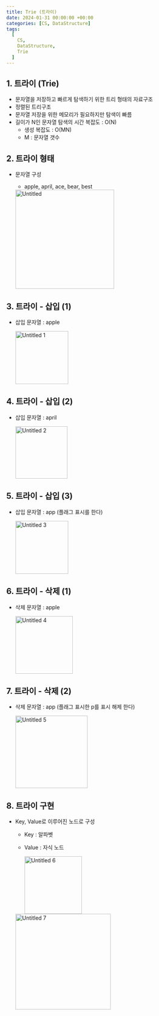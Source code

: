 ```yaml
---
title: Trie (트라이)
date: 2024-01-31 00:00:00 +00:00
categories: [CS, DataStructure]
tags:
  [
    CS,
    DataStructure,
    Trie
  ]
---
```


## 1. 트라이 (Trie)

- 문자열을 저장하고 빠르게 탐색하기 위한 트리 형태의 자료구조
- 정렬된 트리구조
- 문자열 저장을 위한 메모리가 필요하지만 탐색이 빠름
- 길이가 N인 문자열 탐색의 시간 복잡도 : O(N)
    - 생성 복잡도 : O(MN)
    - M : 문자열 갯수

## 2. 트라이 형태

- 문자열 구성
    - apple, april, ace, bear, best
    
    <img width="260" alt="Untitled" src="https://github.com/KimHyungkeun/KimHyungkeun.github.io/assets/12759500/fad05793-db70-4083-8e49-73c7da98a62d">

    

## 3. 트라이 - 삽입 (1)

- 삽입 문자열 : apple
    
    <img width="139" alt="Untitled 1" src="https://github.com/KimHyungkeun/KimHyungkeun.github.io/assets/12759500/b6695261-c07c-43f2-a10f-3b02d3cfd8c0">

    

## 4. 트라이 - 삽입 (2)

- 삽입 문자열 : april
    
    <img width="137" alt="Untitled 2" src="https://github.com/KimHyungkeun/KimHyungkeun.github.io/assets/12759500/5bd48273-31fa-4b0f-b81f-3c4c61e3755e">

    

## 5. 트라이 - 삽입 (3)

- 삽입 문자열 : app (플래그 표시를 한다)
    
    <img width="139" alt="Untitled 3" src="https://github.com/KimHyungkeun/KimHyungkeun.github.io/assets/12759500/dc94ccfa-453f-4239-a7ad-300e4e97c208">

    

## 6. 트라이 - 삭제 (1)

- 삭제 문자열 : apple
    
    <img width="151" alt="Untitled 4" src="https://github.com/KimHyungkeun/KimHyungkeun.github.io/assets/12759500/ae40e6b1-b370-4a80-b282-e85773fc3384">

    

## 7. 트라이 - 삭제 (2)

- 삭제 문자열 : app (플래그 표시한 p를 표시 해제 한다)
    
    <img width="190" alt="Untitled 5" src="https://github.com/KimHyungkeun/KimHyungkeun.github.io/assets/12759500/57738e06-b9a1-4569-908a-ecb34cee29da">

    

## 8. 트라이 구현

- Key, Value로 이루어진 노드로 구성
    - Key : 알파벳
    - Value : 자식 노드
        
        <img width="151" alt="Untitled 6" src="https://github.com/KimHyungkeun/KimHyungkeun.github.io/assets/12759500/47304951-3f37-4908-850b-328b6dc79ece">

        
    
    <img width="251" alt="Untitled 7" src="https://github.com/KimHyungkeun/KimHyungkeun.github.io/assets/12759500/85d72779-75f5-4ea5-9018-6d19a10b6e27">
